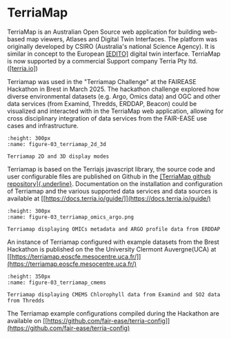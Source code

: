 # TerriaMap

TerriaMap is an Australian Open Source web application for building
web-based map viewers, Atlases and Digital Twin Interfaces. The platform
was originally developed by CSIRO (Australia's national Science Agency).
It is similar in concept to the European
[[EDITO]](https://dive.edito.eu/) digital twin interface.
TerriaMap is now supported by a commercial Support company Terria Pty
ltd. ([[terria.io]](http://terria.io))

Terriamap was used in the "Terriamap Challenge" at the FAIREASE
Hackathon in Brest in March 2025. The hackathon challenge explored how
diverse environmental datasets (e.g. Argo, Omics data) and OGC and other
data services (from Examind, Thredds, ERDDAP, Beacon) could be
visualized and interacted with in the TerriaMap web application,
allowing for cross disciplinary integration of data services from the
FAIR-EASE use cases and infrastructure.

```{figure} 03_terriamap_2d_3d.png
:height: 300px
:name: figure-03_terriamap_2d_3d

Terriamap 2D and 3D display modes
```
Terriamap is based on the Terriajs javascript library, the source code
and user configurable files are published on Github in the [[TerriaMap
github repository]{.underline}](https://github.com/TerriaJS/TerriaMap).
Documentation on the installation and configuration of Terriamap and the
various supported data services and data sources is available at
[[https://docs.terria.io/guide/]](https://docs.terria.io/guide/)

```{figure} 03_terriamap_omics_argo.png
:height: 300px
:name: figure-03_terriamap_omics_argo.png

Terriamap displaying OMICs metadata and ARGO profile data from ERDDAP
```
An instance of Terriamap configured with example datasets from the Brest
Hackathon is published on the the University Clermont Auvergne(UCA) at
[[https://terriamap.eoscfe.mesocentre.uca.fr/]](https://terriamap.eoscfe.mesocentre.uca.fr/)

```{figure} 03_terriamap_cmems.png
:height: 350px
:name: figure-03_terriamap_cmems

Terriamap displaying CMEMS Chlorophyll data from Examind and SO2 data from Thredds
```
The Terriamap example configurations compiled during the Hackathon are
available on
[[https://github.com/fair-ease/terria-config]](https://github.com/fair-ease/terria-config)
